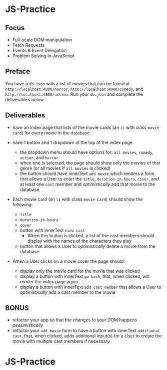 # JS-Practice

## Focus

- Full-scale DOM manipulation
- Fetch Requests
- Events & Event Delegation
- Problem Solving in JavaScript

## Preface

You have a `db.json` with a list of movies that can be found at `http://localhost:4000/horror`, `http://localhost:4000/comedy`, and `http://localhost:4000/action`. Run your `db.json` and complete the deliverables below

## Deliverables

- have an index page that lists of the movie cards (an `li` with class `movie-card`) for every movie in the database
- have 1 button and 1 dropdown at the top of the index page
    - the dropdown menu should have options for: `all movies`, `comedy`, `action`, and `horror`
    - when one is selected, the page should show only the movies of that genre (or all movies if `all movies` is clicked)
    - the button should have innerText `add movie` which renders a form that allows a User to enter the `title`, `duration-in-hours`, `cover`, and at least one `cast` member and *optimistically* add that movie to the database

- Each movie card (an `li` with class `movie-card`) should show the following:
    - `title`
    - `duration-in-hours`
    - `cover`
    - button with innerText `view cast`
        - When this button is clicked, a list of the cast members should display with the names of the characters they play
    - button that allows a User to *optimistically* delete a movie from the database

- When a User clicks on a movie cover the page should:
    - display only the movie card for the movie that was clicked
    - display a button with innerText `go back`, that, when clicked, will render the index page again
    - display a button with innerText `add cast member` that allows a User to *optimistically* add a cast member to the movie

## BONUS

- refactor your app so that the changes to your DOM happens *pessimistically*
- refactor your `add movie` form to have a button with innerText `additional cast`, that, when clicked, adds additional input(s) for a User to create the movie with multiple cast members if necessary
# JS-Practice

